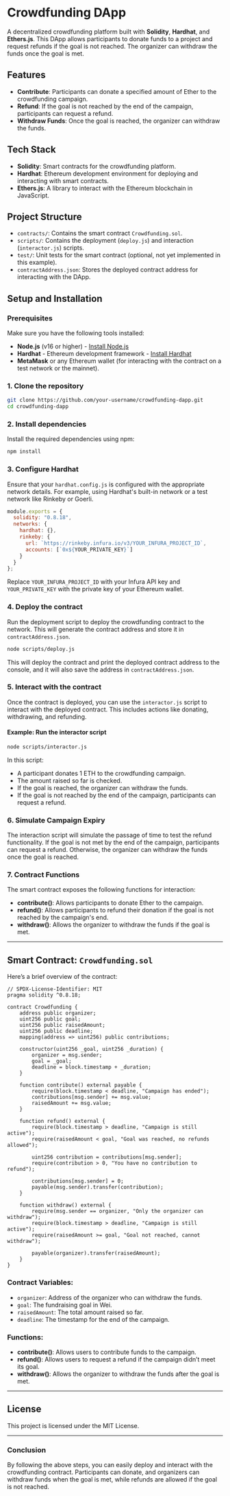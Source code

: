 # Crowdfunding DApp

A decentralized crowdfunding platform built with **Solidity**, **Hardhat**, and **Ethers.js**. This DApp allows participants to donate funds to a project and request refunds if the goal is not reached. The organizer can withdraw the funds once the goal is met.

## Features

- **Contribute**: Participants can donate a specified amount of Ether to the crowdfunding campaign.
- **Refund**: If the goal is not reached by the end of the campaign, participants can request a refund.
- **Withdraw Funds**: Once the goal is reached, the organizer can withdraw the funds.

## Tech Stack

- **Solidity**: Smart contracts for the crowdfunding platform.
- **Hardhat**: Ethereum development environment for deploying and interacting with smart contracts.
- **Ethers.js**: A library to interact with the Ethereum blockchain in JavaScript.

## Project Structure

- `contracts/`: Contains the smart contract `Crowdfunding.sol`.
- `scripts/`: Contains the deployment (`deploy.js`) and interaction (`interactor.js`) scripts.
- `test/`: Unit tests for the smart contract (optional, not yet implemented in this example).
- `contractAddress.json`: Stores the deployed contract address for interacting with the DApp.

## Setup and Installation

### Prerequisites

Make sure you have the following tools installed:

- **Node.js** (v16 or higher) - [Install Node.js](https://nodejs.org/)
- **Hardhat** - Ethereum development framework - [Install Hardhat](https://hardhat.org/getting-started/)
- **MetaMask** or any Ethereum wallet (for interacting with the contract on a test network or the mainnet).

### 1. Clone the repository

```bash
git clone https://github.com/your-username/crowdfunding-dapp.git
cd crowdfunding-dapp
```

### 2. Install dependencies

Install the required dependencies using npm:

```bash
npm install
```

### 3. Configure Hardhat

Ensure that your `hardhat.config.js` is configured with the appropriate network details. For example, using Hardhat's built-in network or a test network like Rinkeby or Goerli.

```js
module.exports = {
  solidity: "0.8.18",
  networks: {
    hardhat: {},
    rinkeby: {
      url: `https://rinkeby.infura.io/v3/YOUR_INFURA_PROJECT_ID`,
      accounts: [`0x${YOUR_PRIVATE_KEY}`]
    }
  }
};
```

Replace `YOUR_INFURA_PROJECT_ID` with your Infura API key and `YOUR_PRIVATE_KEY` with the private key of your Ethereum wallet.

### 4. Deploy the contract

Run the deployment script to deploy the crowdfunding contract to the network. This will generate the contract address and store it in `contractAddress.json`.

```bash
node scripts/deploy.js
```

This will deploy the contract and print the deployed contract address to the console, and it will also save the address in `contractAddress.json`.

### 5. Interact with the contract

Once the contract is deployed, you can use the `interactor.js` script to interact with the deployed contract. This includes actions like donating, withdrawing, and refunding.

#### Example: Run the interactor script

```bash
node scripts/interactor.js
```

In this script:
- A participant donates 1 ETH to the crowdfunding campaign.
- The amount raised so far is checked.
- If the goal is reached, the organizer can withdraw the funds.
- If the goal is not reached by the end of the campaign, participants can request a refund.

### 6. Simulate Campaign Expiry

The interaction script will simulate the passage of time to test the refund functionality. If the goal is not met by the end of the campaign, participants can request a refund. Otherwise, the organizer can withdraw the funds once the goal is reached.

### 7. Contract Functions

The smart contract exposes the following functions for interaction:

- **contribute()**: Allows participants to donate Ether to the campaign.
- **refund()**: Allows participants to refund their donation if the goal is not reached by the campaign's end.
- **withdraw()**: Allows the organizer to withdraw the funds if the goal is met.

---

## Smart Contract: `Crowdfunding.sol`

Here’s a brief overview of the contract:

```solidity
// SPDX-License-Identifier: MIT
pragma solidity ^0.8.18;

contract Crowdfunding {
    address public organizer;
    uint256 public goal;
    uint256 public raisedAmount;
    uint256 public deadline;
    mapping(address => uint256) public contributions;

    constructor(uint256 _goal, uint256 _duration) {
        organizer = msg.sender;
        goal = _goal;
        deadline = block.timestamp + _duration;
    }

    function contribute() external payable {
        require(block.timestamp < deadline, "Campaign has ended");
        contributions[msg.sender] += msg.value;
        raisedAmount += msg.value;
    }

    function refund() external {
        require(block.timestamp > deadline, "Campaign is still active");
        require(raisedAmount < goal, "Goal was reached, no refunds allowed");

        uint256 contribution = contributions[msg.sender];
        require(contribution > 0, "You have no contribution to refund");

        contributions[msg.sender] = 0;
        payable(msg.sender).transfer(contribution);
    }

    function withdraw() external {
        require(msg.sender == organizer, "Only the organizer can withdraw");
        require(block.timestamp > deadline, "Campaign is still active");
        require(raisedAmount >= goal, "Goal not reached, cannot withdraw");

        payable(organizer).transfer(raisedAmount);
    }
}
```

### Contract Variables:
- `organizer`: Address of the organizer who can withdraw the funds.
- `goal`: The fundraising goal in Wei.
- `raisedAmount`: The total amount raised so far.
- `deadline`: The timestamp for the end of the campaign.

### Functions:
- **contribute()**: Allows users to contribute funds to the campaign.
- **refund()**: Allows users to request a refund if the campaign didn’t meet its goal.
- **withdraw()**: Allows the organizer to withdraw the funds after the goal is met.

---

## License

This project is licensed under the MIT License.

---

### Conclusion

By following the above steps, you can easily deploy and interact with the crowdfunding contract. Participants can donate, and organizers can withdraw funds when the goal is met, while refunds are allowed if the goal is not reached.
